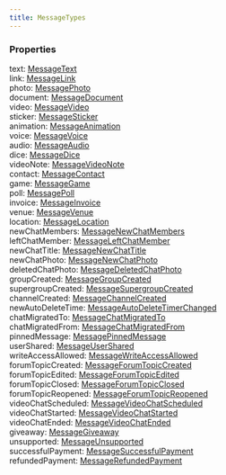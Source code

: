 ```yaml
---
title: MessageTypes
---
```


### Properties

<div class="flex flex-col gap-3"><div><div class="flex gap-2"><div class="font-mono p" id="p_text" data-anchor><span class="font-bold">text</span><span class="opacity-50">:</span> <a href="/types/messagetext"  >MessageText</a></div></div></div><div><div class="flex gap-2"><div class="font-mono p" id="p_link" data-anchor><span class="font-bold">link</span><span class="opacity-50">:</span> <a href="/types/messagelink"  >MessageLink</a></div></div></div><div><div class="flex gap-2"><div class="font-mono p" id="p_photo" data-anchor><span class="font-bold">photo</span><span class="opacity-50">:</span> <a href="/types/messagephoto"  >MessagePhoto</a></div></div></div><div><div class="flex gap-2"><div class="font-mono p" id="p_document" data-anchor><span class="font-bold">document</span><span class="opacity-50">:</span> <a href="/types/messagedocument"  >MessageDocument</a></div></div></div><div><div class="flex gap-2"><div class="font-mono p" id="p_video" data-anchor><span class="font-bold">video</span><span class="opacity-50">:</span> <a href="/types/messagevideo"  >MessageVideo</a></div></div></div><div><div class="flex gap-2"><div class="font-mono p" id="p_sticker" data-anchor><span class="font-bold">sticker</span><span class="opacity-50">:</span> <a href="/types/messagesticker"  >MessageSticker</a></div></div></div><div><div class="flex gap-2"><div class="font-mono p" id="p_animation" data-anchor><span class="font-bold">animation</span><span class="opacity-50">:</span> <a href="/types/messageanimation"  >MessageAnimation</a></div></div></div><div><div class="flex gap-2"><div class="font-mono p" id="p_voice" data-anchor><span class="font-bold">voice</span><span class="opacity-50">:</span> <a href="/types/messagevoice"  >MessageVoice</a></div></div></div><div><div class="flex gap-2"><div class="font-mono p" id="p_audio" data-anchor><span class="font-bold">audio</span><span class="opacity-50">:</span> <a href="/types/messageaudio"  >MessageAudio</a></div></div></div><div><div class="flex gap-2"><div class="font-mono p" id="p_dice" data-anchor><span class="font-bold">dice</span><span class="opacity-50">:</span> <a href="/types/messagedice"  >MessageDice</a></div></div></div><div><div class="flex gap-2"><div class="font-mono p" id="p_videoNote" data-anchor><span class="font-bold">videoNote</span><span class="opacity-50">:</span> <a href="/types/messagevideonote"  >MessageVideoNote</a></div></div></div><div><div class="flex gap-2"><div class="font-mono p" id="p_contact" data-anchor><span class="font-bold">contact</span><span class="opacity-50">:</span> <a href="/types/messagecontact"  >MessageContact</a></div></div></div><div><div class="flex gap-2"><div class="font-mono p" id="p_game" data-anchor><span class="font-bold">game</span><span class="opacity-50">:</span> <a href="/types/messagegame"  >MessageGame</a></div></div></div><div><div class="flex gap-2"><div class="font-mono p" id="p_poll" data-anchor><span class="font-bold">poll</span><span class="opacity-50">:</span> <a href="/types/messagepoll"  >MessagePoll</a></div></div></div><div><div class="flex gap-2"><div class="font-mono p" id="p_invoice" data-anchor><span class="font-bold">invoice</span><span class="opacity-50">:</span> <a href="/types/messageinvoice"  >MessageInvoice</a></div></div></div><div><div class="flex gap-2"><div class="font-mono p" id="p_venue" data-anchor><span class="font-bold">venue</span><span class="opacity-50">:</span> <a href="/types/messagevenue"  >MessageVenue</a></div></div></div><div><div class="flex gap-2"><div class="font-mono p" id="p_location" data-anchor><span class="font-bold">location</span><span class="opacity-50">:</span> <a href="/types/messagelocation"  >MessageLocation</a></div></div></div><div><div class="flex gap-2"><div class="font-mono p" id="p_newChatMembers" data-anchor><span class="font-bold">newChatMembers</span><span class="opacity-50">:</span> <a href="/types/messagenewchatmembers"  >MessageNewChatMembers</a></div></div></div><div><div class="flex gap-2"><div class="font-mono p" id="p_leftChatMember" data-anchor><span class="font-bold">leftChatMember</span><span class="opacity-50">:</span> <a href="/types/messageleftchatmember"  >MessageLeftChatMember</a></div></div></div><div><div class="flex gap-2"><div class="font-mono p" id="p_newChatTitle" data-anchor><span class="font-bold">newChatTitle</span><span class="opacity-50">:</span> <a href="/types/messagenewchattitle"  >MessageNewChatTitle</a></div></div></div><div><div class="flex gap-2"><div class="font-mono p" id="p_newChatPhoto" data-anchor><span class="font-bold">newChatPhoto</span><span class="opacity-50">:</span> <a href="/types/messagenewchatphoto"  >MessageNewChatPhoto</a></div></div></div><div><div class="flex gap-2"><div class="font-mono p" id="p_deletedChatPhoto" data-anchor><span class="font-bold">deletedChatPhoto</span><span class="opacity-50">:</span> <a href="/types/messagedeletedchatphoto"  >MessageDeletedChatPhoto</a></div></div></div><div><div class="flex gap-2"><div class="font-mono p" id="p_groupCreated" data-anchor><span class="font-bold">groupCreated</span><span class="opacity-50">:</span> <a href="/types/messagegroupcreated"  >MessageGroupCreated</a></div></div></div><div><div class="flex gap-2"><div class="font-mono p" id="p_supergroupCreated" data-anchor><span class="font-bold">supergroupCreated</span><span class="opacity-50">:</span> <a href="/types/messagesupergroupcreated"  >MessageSupergroupCreated</a></div></div></div><div><div class="flex gap-2"><div class="font-mono p" id="p_channelCreated" data-anchor><span class="font-bold">channelCreated</span><span class="opacity-50">:</span> <a href="/types/messagechannelcreated"  >MessageChannelCreated</a></div></div></div><div><div class="flex gap-2"><div class="font-mono p" id="p_newAutoDeleteTime" data-anchor><span class="font-bold">newAutoDeleteTime</span><span class="opacity-50">:</span> <a href="/types/messageautodeletetimerchanged"  >MessageAutoDeleteTimerChanged</a></div></div></div><div><div class="flex gap-2"><div class="font-mono p" id="p_chatMigratedTo" data-anchor><span class="font-bold">chatMigratedTo</span><span class="opacity-50">:</span> <a href="/types/messagechatmigratedto"  >MessageChatMigratedTo</a></div></div></div><div><div class="flex gap-2"><div class="font-mono p" id="p_chatMigratedFrom" data-anchor><span class="font-bold">chatMigratedFrom</span><span class="opacity-50">:</span> <a href="/types/messagechatmigratedfrom"  >MessageChatMigratedFrom</a></div></div></div><div><div class="flex gap-2"><div class="font-mono p" id="p_pinnedMessage" data-anchor><span class="font-bold">pinnedMessage</span><span class="opacity-50">:</span> <a href="/types/messagepinnedmessage"  >MessagePinnedMessage</a></div></div></div><div><div class="flex gap-2"><div class="font-mono p" id="p_userShared" data-anchor><span class="font-bold">userShared</span><span class="opacity-50">:</span> <a href="/types/messageusershared"  >MessageUserShared</a></div></div></div><div><div class="flex gap-2"><div class="font-mono p" id="p_writeAccessAllowed" data-anchor><span class="font-bold">writeAccessAllowed</span><span class="opacity-50">:</span> <a href="/types/messagewriteaccessallowed"  >MessageWriteAccessAllowed</a></div></div></div><div><div class="flex gap-2"><div class="font-mono p" id="p_forumTopicCreated" data-anchor><span class="font-bold">forumTopicCreated</span><span class="opacity-50">:</span> <a href="/types/messageforumtopiccreated"  >MessageForumTopicCreated</a></div></div></div><div><div class="flex gap-2"><div class="font-mono p" id="p_forumTopicEdited" data-anchor><span class="font-bold">forumTopicEdited</span><span class="opacity-50">:</span> <a href="/types/messageforumtopicedited"  >MessageForumTopicEdited</a></div></div></div><div><div class="flex gap-2"><div class="font-mono p" id="p_forumTopicClosed" data-anchor><span class="font-bold">forumTopicClosed</span><span class="opacity-50">:</span> <a href="/types/messageforumtopicclosed"  >MessageForumTopicClosed</a></div></div></div><div><div class="flex gap-2"><div class="font-mono p" id="p_forumTopicReopened" data-anchor><span class="font-bold">forumTopicReopened</span><span class="opacity-50">:</span> <a href="/types/messageforumtopicreopened"  >MessageForumTopicReopened</a></div></div></div><div><div class="flex gap-2"><div class="font-mono p" id="p_videoChatScheduled" data-anchor><span class="font-bold">videoChatScheduled</span><span class="opacity-50">:</span> <a href="/types/messagevideochatscheduled"  >MessageVideoChatScheduled</a></div></div></div><div><div class="flex gap-2"><div class="font-mono p" id="p_videoChatStarted" data-anchor><span class="font-bold">videoChatStarted</span><span class="opacity-50">:</span> <a href="/types/messagevideochatstarted"  >MessageVideoChatStarted</a></div></div></div><div><div class="flex gap-2"><div class="font-mono p" id="p_videoChatEnded" data-anchor><span class="font-bold">videoChatEnded</span><span class="opacity-50">:</span> <a href="/types/messagevideochatended"  >MessageVideoChatEnded</a></div></div></div><div><div class="flex gap-2"><div class="font-mono p" id="p_giveaway" data-anchor><span class="font-bold">giveaway</span><span class="opacity-50">:</span> <a href="/types/messagegiveaway"  >MessageGiveaway</a></div></div></div><div><div class="flex gap-2"><div class="font-mono p" id="p_unsupported" data-anchor><span class="font-bold">unsupported</span><span class="opacity-50">:</span> <a href="/types/messageunsupported"  >MessageUnsupported</a></div></div></div><div><div class="flex gap-2"><div class="font-mono p" id="p_successfulPayment" data-anchor><span class="font-bold">successfulPayment</span><span class="opacity-50">:</span> <a href="/types/messagesuccessfulpayment"  >MessageSuccessfulPayment</a></div></div></div><div><div class="flex gap-2"><div class="font-mono p" id="p_refundedPayment" data-anchor><span class="font-bold">refundedPayment</span><span class="opacity-50">:</span> <a href="/types/messagerefundedpayment"  >MessageRefundedPayment</a></div></div></div></div>


